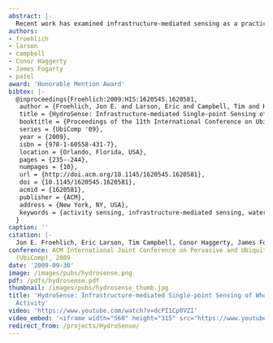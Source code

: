 ```yaml
---
abstract: |-
  Recent work has examined infrastructure-mediated sensing as a practical, low-cost, and unobtrusive approach to sensing human activity in the physical world. This approach is based on the idea that human activities (e.g., running a dishwasher, turning on a reading light, or walking through a doorway) can be sensed by their manifestations in an environment's existing infrastructures (e.g., a home's water, electrical, and HVAC infrastructures). This paper presents HydroSense, a low-cost and easily-installed single-point sensor of pressure within a home's water infrastructure. HydroSense supports both identification of activity at individual water fixtures within a home (e.g., a particular toilet, a kitchen sink, a particular shower) as well as estimation of the amount of water being used at each fixture. We evaluate our approach using data collected in ten homes. Our algorithms successfully identify fixture events with 97.9% aggregate accuracy and can estimate water usage with error rates that are comparable to empirical studies of traditional utility-supplied water meters. Our results both validate our approach and provide a basis for future improvements.
authors:
- froehlich
- larson
- campbell
- Conor Haggerty
- James Fogarty
- patel
award: 'Honorable Mention Award'
bibtex: |-
  @inproceedings{Froehlich:2009:HIS:1620545.1620581,
   author = {Froehlich, Jon E. and Larson, Eric and Campbell, Tim and Haggerty, Conor and Fogarty, James and Patel, Shwetak N.},
   title = {HydroSense: Infrastructure-mediated Single-point Sensing of Whole-home Water Activity},
   booktitle = {Proceedings of the 11th International Conference on Ubiquitous Computing},
   series = {UbiComp '09},
   year = {2009},
   isbn = {978-1-60558-431-7},
   location = {Orlando, Florida, USA},
   pages = {235--244},
   numpages = {10},
   url = {http://doi.acm.org/10.1145/1620545.1620581},
   doi = {10.1145/1620545.1620581},
   acmid = {1620581},
   publisher = {ACM},
   address = {New York, NY, USA},
   keywords = {activity sensing, infrastructure-mediated sensing, water sensing},
  }
caption: ''
citation: |-
  Jon E. Froehlich, Eric Larson, Tim Campbell, Conor Haggerty, James Fogarty, and Shwetak N. Patel. 2009. HydroSense: infrastructure-mediated single-point sensing of whole-home water activity.  In Proceedings of the 11th international conference on Ubiquitous computing (UbiComp '09). ACM, New York, NY, USA,  235-244. DOI=http://dx.doi.org/10.1145/1620545.1620581
conference: ACM International Joint Conference on Pervasive and Ubiquitous Computing
  (UbiComp), 2009
date: '2009-09-30'
image: /images/pubs/hydrosense.png
pdf: /pdfs/hydrosense.pdf
thumbnail: /images/pubs/hydrosense_thumb.jpg
title: 'HydroSense: Infrastructure-mediated Single-point Sensing of Whole-home Water
  Activity'
video: 'https://www.youtube.com/watch?v=dcPI1Cp0VZI'
video_embed: '<iframe width="560" height="315" src="https://www.youtube.com/embed/dcPI1Cp0VZI" frameborder="0" allowfullscreen></iframe>'
redirect_from: /projects/HydroSense/
---
```

